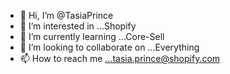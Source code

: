 - 👋 Hi, I’m @TasiaPrince
- 👀 I’m interested in ...Shopify
- 🌱 I’m currently learning ...Core-Sell
- 💞️ I’m looking to collaborate on ...Everything
- 📫 How to reach me ...tasia.prince@shopify.com

<!---
TasiaPrince/TasiaPrince is a ✨ special ✨ repository because its `README.md` (this file) appears on your GitHub profile.
You can click the Preview link to take a look at your changes.
--->
